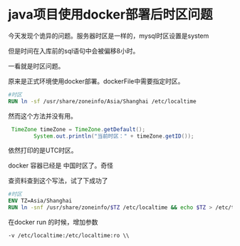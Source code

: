 
# java项目使用docker部署后时区问题

今天发现个诡异的问题。服务器时区是一样的，mysql时区设置是system

但是时间在入库前的sql语句中会被偏移8小时。

一看就是时区问题。

原来是正式环境使用docker部署。dockerFile中需要指定时区。

```dockerFile
#时区
RUN ln -sf /usr/share/zoneinfo/Asia/Shanghai /etc/localtime
```

然而这个方法并没有用。

```java
 TimeZone timeZone = TimeZone.getDefault();
        System.out.println("当前时区：" + timeZone.getID());
```

依然打印的是UTC时区。

docker 容器已经是 中国时区了。奇怪

查资料查到这个写法，试了下成功了

``` dockerFile
#时区
ENV TZ=Asia/Shanghai
RUN ln -snf /usr/share/zoneinfo/$TZ /etc/localtime && echo $TZ > /etc/timezone
```

在docker run 的时候，增加参数

```
-v /etc/localtime:/etc/localtime:ro \\
```
